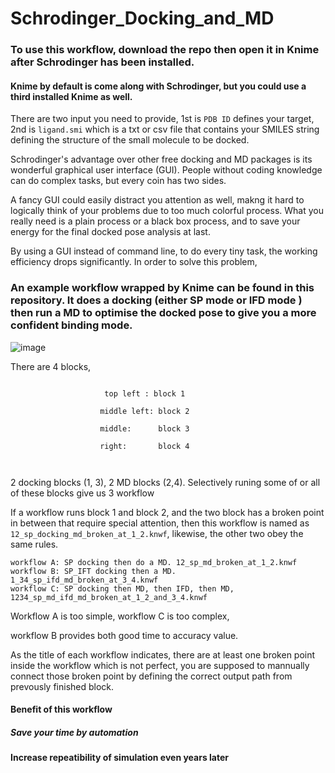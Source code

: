 
# Schrodinger_Docking_and_MD

### To use this workflow, download the repo then open it in Knime after Schrodinger has been installed.

#### Knime by default is come along with Schrodinger, but you could use a third installed Knime as well.

There are two input you need to provide, 1st is ```PDB ID``` defines your target, 2nd is ```ligand.smi``` which is a txt or csv file that contains your SMILES string defining the structure of the small molecule to be docked.

Schrodinger's advantage over other free docking and MD packages is its wonderful graphical user interface (GUI). People without coding knowledge can do complex tasks, but every coin has two sides. 

A fancy GUI could easily distract you attention as well, makng it hard to logically think of your problems due to too much colorful process. What you really need is a plain process or a 
black box process, and to save your energy for the final docked pose analysis at last.

By using a GUI instead of command line,  to do every tiny task, the working efficiency drops significantly. In order to solve this problem, 

### An example workflow wrapped by Knime can be found in this repository. It does a docking (either SP mode or IFD mode ) then run a MD to optimise the docked pose to give you a more confident binding mode.

![image](https://user-images.githubusercontent.com/75652473/209523406-065d8cd5-02f8-4554-9083-2590dddb1633.png)

There are 4 blocks, 

```

                     top left : block 1
                    
                    middle left: block 2
                    
                    middle:      block 3
                    
                    right:       block 4
                    
                    
```
2 docking blocks (1, 3), 2 MD blocks (2,4). Selectively runing some of or all of these blocks give us 3 workflow

If a workflow runs block 1 and block 2, and the two block has a broken point in between that require special attention, then this workflow is named as ```12_sp_docking_md_broken_at_1_2.knwf```, likewise, the other two obey the same rules.

```
workflow A: SP docking then do a MD. 12_sp_md_broken_at_1_2.knwf
workflow B: SP_IFT docking then a MD. 1_34_sp_ifd_md_broken_at_3_4.knwf
workflow C: SP docking then MD, then IFD, then MD, 1234_sp_md_ifd_md_broken_at_1_2_and_3_4.knwf
```
Workflow A is too simple, workflow C is too complex, 

workflow B provides both good time to accuracy value.

As the title of each workflow indicates, there are at least one broken point inside the workflow which is not perfect, you are supposed to mannually connect those broken point by defining the correct output path from prevously finished block. 

#### Benefit of this workflow

##### Save your time by automation

#### Increase repeatibility of simulation even years later
